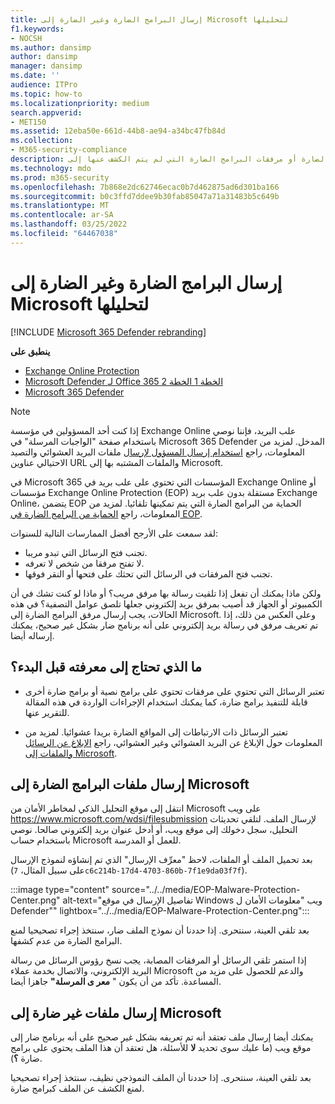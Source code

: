 ```yaml
---
title: إرسال البرامج الضارة وغير الضارة إلى Microsoft لتحليلها
f1.keywords:
- NOCSH
ms.author: dansimp
author: dansimp
manager: dansimp
ms.date: ''
audience: ITPro
ms.topic: how-to
ms.localizationpriority: medium
search.appverid:
- MET150
ms.assetid: 12eba50e-661d-44b8-ae94-a34bc47fb84d
ms.collection:
- M365-security-compliance
description: يمكن للمسؤولين والمستخدمين النهائيين التعرف على كيفية إرسال البرامج الضارة أو مرفقات البرامج الضارة التي لم يتم الكشف عنها إلى Microsoft لتحليلها.
ms.technology: mdo
ms.prod: m365-security
ms.openlocfilehash: 7b868e2dc62746ecac0b7d462875ad6d301ba166
ms.sourcegitcommit: b0c3ffd7ddee9b30fab85047a71a31483b5c649b
ms.translationtype: MT
ms.contentlocale: ar-SA
ms.lasthandoff: 03/25/2022
ms.locfileid: "64467038"
---
```

# <a name="submit-malware-and-non-malware-to-microsoft-for-analysis"></a>إرسال البرامج الضارة وغير الضارة إلى Microsoft لتحليلها

[!INCLUDE [Microsoft 365 Defender rebranding](../includes/microsoft-defender-for-office.md)]

**ينطبق على**
- [Exchange Online Protection](exchange-online-protection-overview.md)
- [Microsoft Defender لـ Office 365 الخطة 1 الخطة 2](defender-for-office-365.md)
- [Microsoft 365 Defender](../defender/microsoft-365-defender.md)

> [!NOTE]
> إذا كنت أحد المسؤولين في مؤسسة Exchange Online علب البريد، فإننا نوصي باستخدام صفحة "الواجبات المرسلة" في Microsoft 365 Defender  المدخل. لمزيد من المعلومات، راجع [استخدام إرسال المسؤول لإرسال](admin-submission.md) ملفات البريد العشوائي والتصيد الاحتيالي عناوين URL والملفات المشتبه بها إلى Microsoft.

في Microsoft 365 المؤسسات التي تحتوي على علب بريد في Exchange Online أو مؤسسات Exchange Online Protection (EOP) مستقلة بدون علب بريد Exchange Online، يتضمن EOP الحماية من البرامج الضارة التي يتم تمكينها تلقائيا. لمزيد من المعلومات، راجع [الحماية من البرامج الضارة في EOP](anti-malware-protection.md).

لقد سمعت على الأرجح أفضل الممارسات التالية للسنوات:

- تجنب فتح الرسائل التي تبدو مريبا.
- لا تفتح مرفقا من شخص لا تعرفه.
- تجنب فتح المرفقات في الرسائل التي تحثك على فتحها أو النقر فوقها.

ولكن ماذا يمكنك أن تفعل إذا تلقيت رسالة بها مرفق مريب؟ أو ماذا لو كنت تشك في أن الكمبيوتر أو الجهاز قد أصيب بمرفق بريد إلكتروني جعلها تلصق عوامل التصفية؟ في هذه الحالات، يجب إرسال مرفق البرامج الضارة إلى Microsoft. وعلى العكس من ذلك، إذا تم تعريف مرفق في رسالة بريد إلكتروني على أنه برنامج ضار بشكل غير صحيح، يمكنك إرساله أيضا.

## <a name="what-do-you-need-to-know-before-you-begin"></a>ما الذي تحتاج إلى معرفته قبل البدء؟

- تعتبر الرسائل التي تحتوي على مرفقات تحتوي على برامج نصية أو برامج ضارة أخرى قابلة للتنفيذ برامج ضارة، كما يمكنك استخدام الإجراءات الواردة في هذه المقالة للتقرير عنها.

- تعتبر الرسائل ذات الارتباطات إلى المواقع الضارة بريدا عشوائيا. لمزيد من المعلومات حول الإبلاغ عن البريد العشوائي وغير العشوائي، راجع [الإبلاغ عن الرسائل والملفات إلى Microsoft](report-junk-email-messages-to-microsoft.md).

## <a name="submit-malware-files-to-microsoft"></a>إرسال ملفات البرامج الضارة إلى Microsoft

انتقل إلى موقع التحليل الذكي لمخاطر الأمان من Microsoft على ويب <https://www.microsoft.com/wdsi/filesubmission> لإرسال الملف. لتلقي تحديثات التحليل، سجل دخولك إلى موقع ويب، أو أدخل عنوان بريد إلكتروني صالحا. نوصي باستخدام حساب Microsoft للعمل أو المدرسة.

بعد تحميل الملف أو الملفات، لاحظ "معرِّف الإرسال" الذي تم إنشاؤه لنموذج الإرسال (على سبيل المثال، `7c6c214b-17d4-4703-860b-7f1e9da03f7f`).

:::image type="content" source="../../media/EOP-Malware-Protection-Center.png" alt-text="تفاصيل الإرسال في موقع Windows ويب &quot;معلومات الأمان ل Defender&quot;" lightbox="../../media/EOP-Malware-Protection-Center.png":::

بعد تلقي العينة، سنتحرى. إذا حددنا أن نموذج الملف ضار، سنتخذ إجراء تصحيحيا لمنع البرامج الضارة من عدم كشفها.

إذا استمر تلقي الرسائل أو المرفقات المصابة، يجب نسخ رؤوس الرسائل من رسالة البريد الإلكتروني، والاتصال بخدمة عملاء Microsoft والدعم للحصول على مزيد من المساعدة. تأكد من أن يكون " **معر ى المرسلة"** جاهزا أيضا.

## <a name="submit-non-malware-files-to-microsoft"></a>إرسال ملفات غير ضارة إلى Microsoft

يمكنك أيضا إرسال ملف تعتقد أنه تم تعريفه بشكل غير صحيح على أنه برنامج ضار إلى موقع ويب (ما عليك سوى تحديد **لا** للأسئلة، هل تعتقد أن هذا الملف يحتوي على برامج ضارة **؟**).

بعد تلقي العينة، سنتحرى. إذا حددنا أن الملف النموذجي نظيف، سنتخذ إجراء تصحيحيا لمنع الكشف عن الملف كبرامج ضارة.
